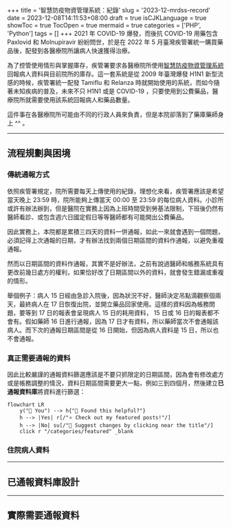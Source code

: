 +++
title = '智慧防疫物資管理系統：紀錄'
slug = '2023-12-mrdss-record'
date = 2023-12-08T14:11:53+08:00
draft = true
isCJKLanguage = true
showToc = true
TocOpen = true
mermaid = true
categories = ['PHP', 'Python']
tags = []
+++
2021 年 COVID-19 爆發，而後抗 COVID-19 用藥包含 Paxlovid 和 Molnupiravir 紛紛問世，於是在 2022 年 5 月臺灣疾管署統一購買藥品後，配發到各醫療院所讓病人快速獲得治療。

為了控管使用情形與掌握庫存，疾管署要求各醫療院所使用[智慧防疫物資管理系統](https://smis.cdc.gov.tw/smis/)回報病人資料與目前院所的庫存。這一套系統是從 2009 年臺灣爆發 H1N1 新型流感的時候，疾管署統一配發 Tamiflu 和 Relanza 時就開始使用的系統，而如今隨著未知疾病的普及，未來不只 H1N1 或是 COVID-19 ，只要使用到公費藥品，醫療院所就需要使用該系統回報病人和藥品數量。

這件事在各醫療院所可能由不同的行政人員來負責，但是本院卻落到了藥庫藥師身上 ^^ 。
***
## 流程規劃與困境
### 傳統通報方式
依照疾管署規定，院所需要每天上傳使用的紀錄，理想化來看，疾管署應該是希望當天晚上 23:59 時，院所能夠上傳當天 00:00 至 23:59 的每位病人資料。小診所或許有辦法辦到，但是醫院在實務上因為上班時間受到勞基法限制，下班後仍然有醫師看診、或包含週六日國定假日等等醫師都有可能開出公費藥品。

因此實務上，本院都是累積三四天的資料一併通報，如此一來就會遇到一個問題，必須記得上次通報的日期，才有辦法找到兩個日期區間的資料作通報，以避免重複通報。

然而以日期區間的資料作通報，其實不是好辦法，之前有說過醫師和帳務系統具有更改前幾日處方的權利，如果恰好改了日期區間以外的資料，就會發生錯漏或重複的情形。

舉個例子：病人 15 日經由急診入院後，因為狀況不好，醫師決定吊點滴觀察個兩天，最終病人在 17 日恢復出院，並開立藥品回家使用。這樣的資料因為帳務問題，要等到 17 日的報表會呈現病人 15 日的耗用資料， 15 日或 16 日的報表都不會有。假如藥師 16 日進行通報，因為 17 日才有資料，所以藥師當次不會通報該病人。而下次的通報日期區間是從 16 日開始，但因為病人資料是 15 日，所以也不會通報。
### 真正需要通報的資料
因此比較嚴謹的通報資料篩選應該是不要只抓限定的日期區間，因為會有修改處方或是帳務調整的情況，資料日期區間需要更大一點，例如三到四個月，然後建立**已通報資料庫**將資料進行篩選：
```mermaid
flowchart LR
    y("👫 You") --> h{"🤝 Found this helpful?"}
    h --> |Yes| r[/"⭐ Check out my featured posts!"/]
    h --> |No| su[/"📝 Suggest changes by clicking near the title"/]
    click r "/categories/featured" _blank
```

### 住院病人資料
***
## 已通報資料庫設計
***
## 實際需要通報資料
